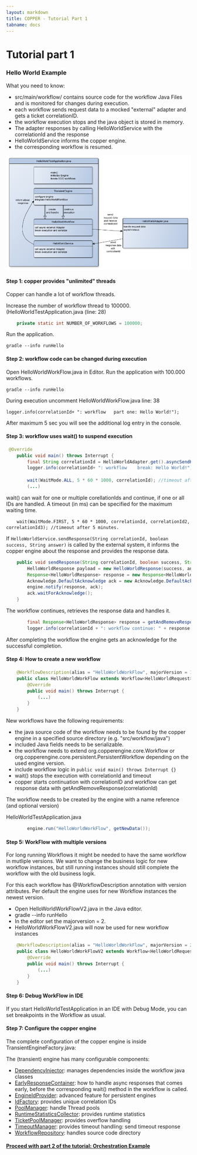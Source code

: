 ```yaml
---
layout: markdown
title: COPPER - Tutorial Part 1
tabname: docs
---
```


Tutorial part 1
===============



### Hello World Example


What you need to know:

- src/main/workflow/ contains source code for the workflow Java Files and is monitored for changes during execution.
- each workflow sends request data to a mocked "external" adapter and gets a ticket correlationID.
- the workflow execution stops and the java object is stored in memory.
- The adapter responses by calling HelloWorldService with the correlationId and the response
- HelloWorldService informs the copper engine.
- the corresponding workflow is resumed.

![HelloWorldApplication Overview](/images/gs-copper1.png)



#### Step 1: copper provides "unlimited" threads

Copper can handle a lot of workflow threads.

Increase the number of workflow thread to 100000. (HelloWorldTestApplication.java (line: 28)

```Java
	private static int NUMBER_OF_WORKFLOWS = 100000;
```

Run the application.

	gradle --info runHello


#### Step 2: workflow code can be changed during execution

Open HelloWorldWorkFlow.java in Editor.
Run the application with 100.000 workflows.
	
	gradle --info runHello

During execution uncomment HelloWorldWorkFlow.java line: 38

	logger.info(correlationId+ ": workflow   part one: Hello World!");


After maximum 5 sec you will see the additional log entry in the console.

#### Step 3: workflow uses wait() to suspend execution

```Java
 @Override
    public void main() throws Interrupt {
        final String correlationId = HelloWorldAdapter.get().asyncSendHelloWorld(getData());
        logger.info(correlationId+ ": workflow    break: Hello World!");

        wait(WaitMode.ALL, 5 * 60 * 1000, correlationId); //timeout after 5 minutes.
        (...)
```

wait() can wait for one or multiple corellationIds and continue, if one or all IDs are handled.
A timeout (in ms) can be specified for the maximum waiting time.

        wait(WaitMode.FIRST, 5 * 60 * 1000, correlationId, correlationId2, correlationId3); //timeout after 5 minutes.

If  `HelloWorldService.sendResponse(String correlationId, boolean success, String answer)` is called by the external system, 
it informs the copper engine about the response and provides the response data.

```Java
    public void sendResponse(String correlationId, boolean success, String answer) {
        HelloWorldResponse payload = new HelloWorldResponse(success, answer);
        Response<HelloWorldResponse> response = new Response<HelloWorldResponse>(correlationId, payload, null);
        Acknowledge.DefaultAcknowledge ack = new Acknowledge.DefaultAcknowledge();
        engine.notify(response, ack);
        ack.waitForAcknowledge();
    }
```

The workflow continues, retrieves the response data and handles it.

```Java
        final Response<HelloWorldResponse> response = getAndRemoveResponse(correlationId);
        logger.info(correlationId + ": workflow continue: " + response.getResponse().getAnswer());
```

After completing the workflow the engine gets an acknowledge for the successful completion.

#### Step 4: How to create a new workflow

```Java
	@WorkflowDescription(alias = "HelloWorldWorkFlow", majorVersion = 1, minorVersion = 0, patchLevelVersion = 0)
	public class HelloWorldWorkFlow extends Workflow<HelloWorldRequest> {
	    @Override
	    public void main() throws Interrupt {
	    	(...)
	    }
	}
```

New workflows have the following requirements:

* the java source code of the workflow needs to be found by the copper engine in a specified source directory (e.g. "src/workflow/java")
* included Java fields needs to be serializable.
* the workflow needs to extend org.copperengine.core.Workflow or org.copperengine.core.persistent.PersistentWorkflow depending on the used engine version.
* include workflow logic in `public void main() throws Interrupt {}`
* wait() stops the execution with correlationId and timeout
* copper starts continuation with correlationID and workflow can get response data with getAndRemoveResponse(correlationId)

The workflow needs to be created by the engine with a name reference (and optional version)

HelloWorldTestApplication.java
```Java
        engine.run("HelloWorldWorkFlow", getNewData());
```

#### Step 5: WorkFlow with multiple versions

For long running Workflows it might be needed to have the same workflow in mutliple versions.
We want to change the business logic for new workflow instances, but still running instances should still complete the workflow with the old business logik.

For this each workflow has @WorkflowDescription annotation with version attributes.
Per default the engine uses for new Workflow instances the newest version.

* Open HelloWorldWorkFlowV2.java in the Java editor.
* gradle --info runHello
* In the editor set the majorversion = 2. 
* HelloWorldWorkFlowV2.java will now be used for new workflow instances

```Java
	@WorkflowDescription(alias = "HelloWorldWorkFlow", majorVersion = 2, minorVersion = 0, patchLevelVersion = 0)
	public class HelloWorldWorkFlowV2 extends Workflow<HelloWorldRequest> {
	    @Override
	    public void main() throws Interrupt {
	    	(...)
	    }
	}
```

#### Step 6: Debug WorkFlow in IDE

If you start HelloWorldTestApplication in an IDE with Debug Mode, you can set breakpoints in the Workflow as usual.

#### Step 7: Configure the copper engine

The complete configuration of the copper engine is inside TransientEngineFactory.java:

The (transient) engine has many configurable components:
* [DependencyInjector](https://github.com/copper-engine/copper-engine/blob/master/projects/copper-coreengine/src/main/java/org/copperengine/core/DependencyInjector.java): manages dependencies inside the workflow java classes
* [EarlyResponseContainer](https://github.com/copper-engine/copper-engine/blob/master/projects/copper-coreengine/src/main/java/org/copperengine/core/tranzient/EarlyResponseContainer.java): how to handle async responses that comes early, before the corresponding wait() method in the workflow is called.
* [EngineIdProvider](https://github.com/copper-engine/copper-engine/blob/master/projects/copper-coreengine/src/main/java/org/copperengine/core/EngineIdProvider.java): advanced feature for persistent engines
* [IdFactory](https://github.com/copper-engine/copper-engine/blob/master/projects/copper-coreengine/src/main/java/org/copperengine/core/common/IdFactory.java): provides unique correlation IDs
* [PoolManager](https://github.com/copper-engine/copper-engine/blob/master/projects/copper-coreengine/src/main/java/org/copperengine/core/common/ProcessorPoolManager.java): handle Thread pools
* [RuntimeStatisticsCollector](https://github.com/copper-engine/copper-engine/blob/master/projects/copper-coreengine/src/main/java/org/copperengine/core/monitoring/RuntimeStatisticsCollector.java): provides runtime statistics
* [TicketPoolManager](https://github.com/copper-engine/copper-engine/blob/master/projects/copper-coreengine/src/main/java/org/copperengine/core/common/TicketPoolManager.java): provides overflow handling
* [TimeoutManager](https://github.com/copper-engine/copper-engine/blob/master/projects/copper-coreengine/src/main/java/org/copperengine/core/tranzient/TimeoutManager.java): provides timeout handling: send timeout response
* [WorkflowRepository](https://github.com/copper-engine/copper-engine/blob/master/projects/copper-coreengine/src/main/java/org/copperengine/core/common/WorkflowRepository.java): handles source code directory



<h4><a href="tutorial2">Proceed with part 2 of the tutorial: Orchestration Example</a></h4>

